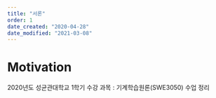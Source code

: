 ```yaml
---
title: "서론"
order: 1
date_created: "2020-04-28"
date_modified: "2021-03-08"
---
```


# Motivation

2020년도 성균관대학교 1학기 수강 과목 : 기계학습원론(SWE3050) 수업 정리